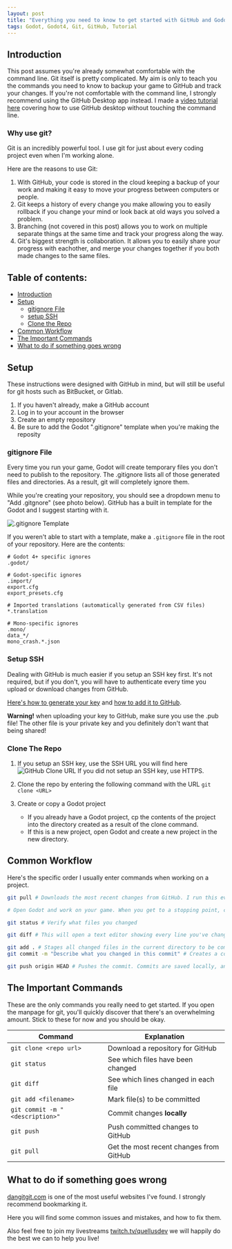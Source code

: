 ```yaml
---
layout: post
title: "Everything you need to know to get started with GitHub and Godot"
tags: Godot, Godot4, Git, GitHub, Tutorial
---
```


## Introduction
This post assumes you're already somewhat comfortable with the command line. Git itself is pretty complicated. My aim is only to teach you the commands you need to know to backup your game to GitHub and track your changes. If you're not comfortable with the command line, I strongly recommend using the GitHub Desktop app instead. I made a [video tutorial here](https://www.youtube.com/watch?v=8UrZGJQq5cE&t=2s) covering how to use GitHub desktop without touching the command line.

### Why use git?
Git is an incredibly powerful tool. I use git for just about every coding project even when I'm working alone.

Here are the reasons to use Git:
1. With GitHub, your code is stored in the cloud keeping a backup of your work and making it easy to move your progress between computers or people.
2. Git keeps a history of every change you make allowing you to easily rollback if you change your mind or look back at old ways you solved a problem.
3. Branching (not covered in this post) allows you to work on multiple separate things at the same time and track your progress along the way.
4. Git's biggest strength is collaboration. It allows you to easily share your progress with eachother, and merge your changes together if you both made changes to the same files.


## Table of contents:
 - [Introduction](#introduction)
 - [Setup](#setup)
    - [gitignore File](#gitignore-file)
    - [setup SSH](#setup-ssh)
    - [Clone the Repo](#clone-the-repo)
 - [Common Workflow](#common-workflow)
 - [The Important Commands](#the-important-commands)
 - [What to do if something goes wrong](#what-to-do-if-something-goes-wrong)

## Setup
These instructions were designed with GitHub in mind, but will still be useful for git hosts such as BitBucket, or Gitlab.
1. If you haven't already, make a GitHub account
2. Log in to your account in the browser
3. Create an empty repository
4. Be sure to add the Godot ".gitignore" template when you're making the reposity

### gitignore File
Every time you run your game, Godot will create temporary files you don't need to publish to the repository. The .gitignore lists all of those generated files and directories. As a result, git will completely ignore them.

While you're creating your repository, you should see a dropdown menu to "Add .gitgnore" (see photo below). GitHub has a built in template for the Godot and I suggest starting with it.

![.gitignore Template]({{site.baseurl}}/_images/GitHub-.gitignore-Template.png)

If you weren't able to start with a template, make a `.gitignore` file in the root of your repository. Here are the contents:
```
# Godot 4+ specific ignores
.godot/

# Godot-specific ignores
.import/
export.cfg
export_presets.cfg

# Imported translations (automatically generated from CSV files)
*.translation

# Mono-specific ignores
.mono/
data_*/
mono_crash.*.json

```

### Setup SSH
Dealing with GitHub is much easier if you setup an SSH key first. It's not required, but if you don't, you will have to authenticate every time you upload or download changes from GitHub.

 [Here's how to generate your key](https://docs.github.com/en/authentication/connecting-to-github-with-ssh/generating-a-new-ssh-key-and-adding-it-to-the-ssh-agent) and [how to add it to GitHub](https://docs.github.com/en/authentication/connecting-to-github-with-ssh/adding-a-new-ssh-key-to-your-github-account).

**Warning!** when uploading your key to GitHub, make sure you use the .pub file! The other file is your private key and you definitely don't want that being shared!

### Clone The Repo
1. If you setup an SSH key, use the SSH URL you will find here
![GitHub Clone URL]({{site.baseurl}}/_images/GitHubCloneURL.png)
 If you did not setup an SSH key, use HTTPS.

2. Clone the repo by entering the following command with the URL `git clone <URL>`
3. Create or copy a Godot project 
    * If you already have a Godot project, cp the contents of the project into the directory created as a result of the clone command.
    * If this is a new project, open Godot and create a new project in the new directory.

## Common Workflow
Here's the specific order I usually enter commands when working on a project.

```sh
git pull # Downloads the most recent changes from GitHub. I run this every time I start working just in case I forgot I pushed from a different computer or one of my teammates pushed changes

# Open Godot and work on your game. When you get to a stopping point, continue to the next command.

git status # Verify what files you changed

git diff # This will open a text editor showing every line you've changed. I take this time to look for comments or print statements I meant to delete later.

git add . # Stages all changed files in the current directory to be commited
git commit -m "Describe what you changed in this commit" # Creates a commit. Your commit history is essentially a changelog of every change you've made. Best practice is to write a clear, but short description of what you changed.

git push origin HEAD # Pushes the commit. Commits are saved locally, and will not be uploaded to GitHub until you push them
```

## The Important Commands
These are the only commands you really need to get started. If you open the manpage for git, you'll quickly discover that there's an overwhelming amount. Stick to these for now and you should be okay.

| Command | Explanation |
| -------- | ------- |
| `git clone <repo url>` | Download a repository for GitHub |
| `git status` | See which files have been changed |
| `git diff` | See which lines changed in each file |
| `git add <filename>` | Mark file(s) to be committed  |
| `git commit -m "<description>"` | Commit changes **locally** |
| `git push` | Push committed changes to GitHub |
| `git pull` | Get the most recent changes from GitHub |

## What to do if something goes wrong
[dangitgit.com](https://dangitgit.com/) is one of the most useful websites I've found. I strongly recommend bookmarking it.

Here you will find some common issues and mistakes, and how to fix them.

Also feel free to join my livestreams [twitch.tv/quellusdev](https://twitch.tv/quellusdev) we will happily do the best we can to help you live!
